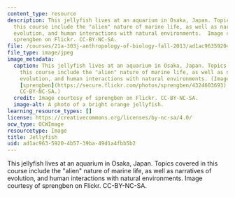 ```yaml
---
content_type: resource
description: This jellyfish lives at an aquarium in Osaka, Japan. Topics covered in
  this course include the "alien" nature of marine life, as well as narratives of
  evolution, and human interactions with natural environments.  Image courtesy of
  sprengben on Flickr. CC-BY-NC-SA.
file: /courses/21a-303j-anthropology-of-biology-fall-2013/ad1ac96359204b5739ba49d1a4fbb5b2_21a-303f13.jpg
file_type: image/jpeg
image_metadata:
  caption: This jellyfish lives at an aquarium in Osaka, Japan. Topics covered in
    this course include the "alien" nature of marine life, as well as narratives of
    evolution, and human interactions with natural environments. (Image courtesy of
    [sprengben](https://secure.flickr.com/photos/sprengben/4324603693) on Flickr.
    CC-BY-NC-SA.)
  credit: Image courtesy of sprengben on Flickr. CC-BY-NC-SA.
  image-alt: A photo of a bright orange jellyfish.
learning_resource_types: []
license: https://creativecommons.org/licenses/by-nc-sa/4.0/
ocw_type: OCWImage
resourcetype: Image
title: Jellyfish
uid: ad1ac963-5920-4b57-39ba-49d1a4fbb5b2
---
```

This jellyfish lives at an aquarium in Osaka, Japan. Topics covered in this course include the "alien" nature of marine life, as well as narratives of evolution, and human interactions with natural environments.  Image courtesy of sprengben on Flickr. CC-BY-NC-SA.